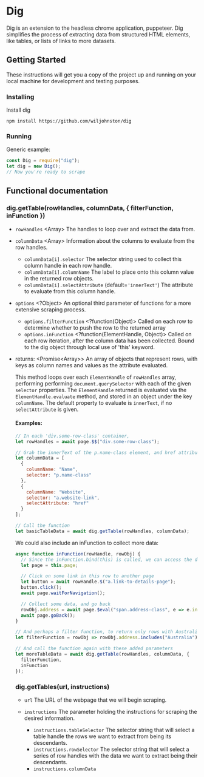 # Dig

Dig is an extension to the headless chrome application, puppeteer. Dig simplifies the process of extracting data from structured HTML elements, like tables, or lists of links to more datasets.

## Getting Started

These instructions will get you a copy of the project up and running on your local machine for development and testing purposes.

### Installing

Install dig

```
npm install https://github.com/wiljohnston/dig
```

### Running

Generic example:

```js
const Dig = require("dig");
let dig = new Dig();
// Now you're ready to scrape
```

## Functional documentation

### dig.getTable(rowHandles, columnData, { filterFunction, inFunction })

- `rowHandles` <Array<ElementHandle>> The handles to loop over and extract the data from.
- `columnData` <Array<ColumnObject>> Information about the columns to evaluate from the row handles.
  - `columnData[i].selector` <string> The selector string used to collect this column handle in each row handle.
  - `columnData[i].columnName` <string> The label to place onto this column value in the returned row objects.
  - `columnData[i].selectAttribute` <string> (default=`'innerText'`) The attribute to evaluate from this column handle.
- `options` <?Object> An optional third parameter of functions for a more extensive scraping process.

  - `options.filterFunction` <?function(Object)> Called on each row to determine whether to push the row to the returned array
  - `options.inFunction` <?function(ElementHandle, Object)> Called on each row iteration, after the column data has been collected. Bound to the dig object through local use of 'this' keyword.

- returns: <Promise<Array<Object>>> An array of objects that represent rows, with keys as column names and values as the attribute evaluated.

This method loops over each `ElementHandle` of `rowHandles` array, performing performing `document.querySelector` with each of the given `selector` properties. The `ElementHandle` returned is evaluated via the `ElementHandle.evaluate` method, and stored in an object under the key `columnName`. The default property to evaluate is `innerText`, if no `selectAttribute` is given.

#### Examples:

```js
// In each 'div.some-row-class' container,
let rowHandles = await page.$$("div.some-row-class");

// Grab the innerText of the p.name-class element, and href attribute addresses of each a.website-link element
let columnData = [
  {
    columnName: "Name",
    selector: "p.name-class"
  },
  {
    columnName: "Website",
    selector: "a.website-link",
    selectAttribute: "href"
  }
];

// Call the function
let basicTableData = await dig.getTable(rowHandles, columnData);
```

We could also include an inFunction to collect more data:

```js
async function inFunction(rowHandle, rowObj) {
  // Since the inFunction.bind(this) is called, we can access the dig properties through the `this` keyword.
  let page = this.page;

  // Click on some link in this row to another page
  let button = await rowHandle.$("a.link-to-details-page");
  button.click();
  await page.waitForNavigation();

  // Collect some data, and go back
  rowObj.address = await page.$eval("span.address-class", e => e.innerText);
  await page.goBack();
}

// And perhaps a filter function, to return only rows with Australian addresses
let filterFunction = rowObj => rowObj.address.includes("Australia");

// And call the function again with these added parameters
let moreTableData = await dig.getTable(rowHandles, columnData, {
  filterFunction,
  inFunction
});
```

### dig.getTables(url, instructions)

- `url` <string> The URL of the webpage that we will begin scraping.
- `instructions` <Object> The parameter holding the instructions for scraping the desired information.

  - `instructions.tableSelector` <string> The selector string that will select a table handle the rows we want to extract from being its descendants.
  - `instructions.rowSelector` <string> The selector string that will select a series of row handles with the data we want to extract being their descendants.
  - `instructions.columnData` <Object> Information about the columns to evaluate from the row handles.
  - `instructions.nextPageSelector` <?string> The selector string that will return the handle to the link to navigate to the next page/SERP.
  - `instructions.preFunction` <?function(page)> A function executed before scraping begins, used to prepare the webpage in some way. Bound to the dig object through local use of 'this' keyword.
  - `instructions.inFunction` <?function(ElementHandle, Object)> Passed down to getTable and called on each row iteration, after the column data has been collected. Bound to the dig object through local use of 'this' keyword.
  - `instructions.rowFilterFunction` <?function(Object)> Passed down to getTable and called on each object of collected row data, in order to determine whether that row should be pushed to the returned array.

- returns: <Promise<Array<{Object}>>> An array of objects that represent the selected rows, with column names as keys and the attribute evaluated as the object values. The array is the results of the `getTable` calls for each SERP/page concatenated.

This method firstly navigates to the given `url`, and performs the given `preFunction` (if defined). It then calls the `getTable` function on each SERP, passing down the `inFunction` and `preFunction`, and scrolling through the pages by clicking the `nextPageSelector` element (until it is no longer selectable). The output of the `getTable` function is concatenated into one array, which is returned.

####Examples:

In the following example, we scroll through the pages of somewebsite.com by clicking on the `button.next-page` element, selecting each row from the `.searchResultTable tbody` table, and collecting the 'Name' and 'Business' columm data with the `td:nth-child` selectors.

```js
let url = "somewebsite.com";

let instructions = {
  tableSelector: ".searchResultTable tbody",

  rowSelector: "tr",

  columnData: [
    {
      columnName: "Given Name",
      selector: "td:nth-child(1)"
    },
    {
      columnName: "Family Name",
      selector: "td:nth-child(2)"
    },
    {
      columnName: "Business",
      selector: "td:nth-child(3)"
    }
  ],

  nextPageSelector: "button.next-page"
};

let results = await dig.getTables(url, instructions);
```

We could also include a preFunction, to search for the data we will collect:

```js
// Select the search input, click on it, and search for 'Australia'
function ourPrefunction (page) {
  await page.click("#search-input");
  await page.keyboard.type("Australia");
  await page.click("#search-button");

  // If our results opened in a new tab, we could access it through the browser, as we call preFunction.bind(this)
  let pages = await browser.pages();
  let newPage = pages[2];
  console.log(await newPage.$("#title"));
  await newPage.close();
};

// Now add this to our instructions object, and call the function again
instructions.preFunction = ourPrefunction;
let results = await dig.getTables(url, instructions);

};
```

We can also add filterFunction and inFunction callbacks to the instructions object to be passed down to `getTable` function. Refer to the `getTable` function documentation for an example of these functions.
